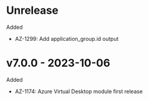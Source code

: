 # Unrelease

Added
  * AZ-1299: Add application_group.id output

# v7.0.0 - 2023-10-06

Added
  * AZ-1174: Azure Virtual Desktop module first release
